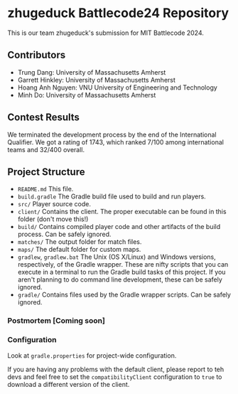 # zhugeduck Battlecode24 Repository

This is our team zhugeduck's submission for MIT Battlecode 2024.

## Contributors
- Trung Dang: University of Massachusetts Amherst
- Garrett Hinkley: University of Massachusetts Amherst
- Hoang Anh Nguyen:  VNU University of Engineering and Technology
- Minh Do: University of Massachusetts Amherst

## Contest Results

We terminated the development process by the end of the International Qualifier. We got a rating of 1743, which ranked 7/100 among international teams and 32/400 overall. 

## Project Structure

- `README.md`
    This file.
- `build.gradle`
    The Gradle build file used to build and run players.
- `src/`
    Player source code.
- `client/`
    Contains the client. The proper executable can be found in this folder (don't move this!)
- `build/`
    Contains compiled player code and other artifacts of the build process. Can be safely ignored.
- `matches/`
    The output folder for match files.
- `maps/`
    The default folder for custom maps.
- `gradlew`, `gradlew.bat`
    The Unix (OS X/Linux) and Windows versions, respectively, of the Gradle wrapper. These are nifty scripts that you can execute in a terminal to run the Gradle build tasks of this project. If you aren't planning to do command line development, these can be safely ignored.
- `gradle/`
    Contains files used by the Gradle wrapper scripts. Can be safely ignored.

### Postmortem [Coming soon]

### Configuration 

Look at `gradle.properties` for project-wide configuration.

If you are having any problems with the default client, please report to teh devs and
feel free to set the `compatibilityClient` configuration to `true` to download a different
version of the client.
